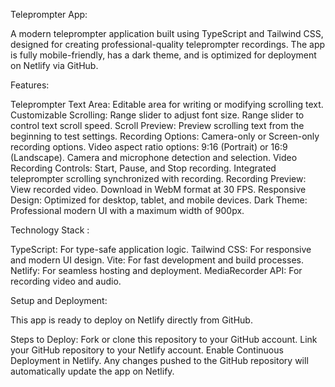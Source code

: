 Teleprompter App: 

A modern teleprompter application built using TypeScript and Tailwind CSS, designed for creating professional-quality teleprompter recordings. The app is fully mobile-friendly, has a dark theme, and is optimized for deployment on Netlify via GitHub.

Features: 

Teleprompter Text Area: Editable area for writing or modifying scrolling text.
Customizable Scrolling:
Range slider to adjust font size.
Range slider to control text scroll speed.
Scroll Preview: Preview scrolling text from the beginning to test settings.
Recording Options:
Camera-only or Screen-only recording options.
Video aspect ratio options: 9:16 (Portrait) or 16:9 (Landscape).
Camera and microphone detection and selection.
Video Recording Controls:
Start, Pause, and Stop recording.
Integrated teleprompter scrolling synchronized with recording.
Recording Preview:
View recorded video.
Download in WebM format at 30 FPS.
Responsive Design: Optimized for desktop, tablet, and mobile devices.
Dark Theme: Professional modern UI with a maximum width of 900px.



Technology Stack : 

TypeScript: For type-safe application logic.
Tailwind CSS: For responsive and modern UI design.
Vite: For fast development and build processes.
Netlify: For seamless hosting and deployment.
MediaRecorder API: For recording video and audio.


Setup and Deployment: 

This app is ready to deploy on Netlify directly from GitHub.

Steps to Deploy:
Fork or clone this repository to your GitHub account.
Link your GitHub repository to your Netlify account.
Enable Continuous Deployment in Netlify. Any changes pushed to the GitHub repository will automatically update the app on Netlify.
